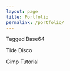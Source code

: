 ```yaml
---
layout: page
title: Portfolio
permalink: /portfolio/
---
```


Tagged Base64

Tide Disco

Gimp Tutorial
